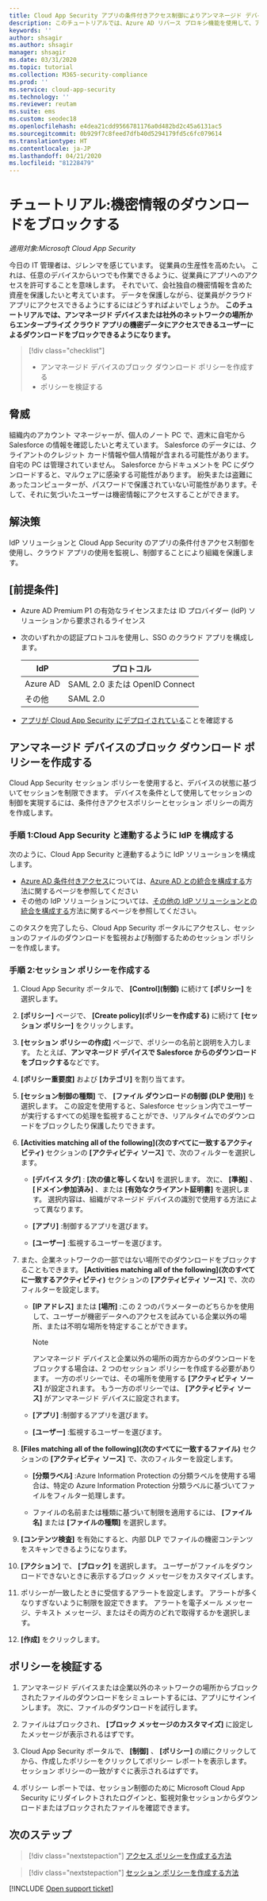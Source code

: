 ```yaml
---
title: Cloud App Security アプリの条件付きアクセス制御によりアンマネージド デバイスからのダウンロードをブロックする
description: このチュートリアルでは、Azure AD リバース プロキシ機能を使用して、アンマネージド デバイスによる機密データのダウンロードから組織を保護するシナリオについて説明します。
keywords: ''
author: shsagir
ms.author: shsagir
manager: shsagir
ms.date: 03/31/2020
ms.topic: tutorial
ms.collection: M365-security-compliance
ms.prod: ''
ms.service: cloud-app-security
ms.technology: ''
ms.reviewer: reutam
ms.suite: ems
ms.custom: seodec18
ms.openlocfilehash: e4dea21cdd9566781176a0d482bd2c45a6131ac5
ms.sourcegitcommit: 0b929f7c8feed7dfb40d5294179fd5c6fc079614
ms.translationtype: HT
ms.contentlocale: ja-JP
ms.lasthandoff: 04/21/2020
ms.locfileid: "81228479"
---
```

# <a name="tutorial-block-download-of-sensitive-information"></a>チュートリアル:機密情報のダウンロードをブロックする

*適用対象:Microsoft Cloud App Security*

今日の IT 管理者は、ジレンマを感じています。 従業員の生産性を高めたい。 これは、任意のデバイスからいつでも作業できるように、従業員にアプリへのアクセスを許可することを意味します。 それでいて、会社独自の機密情報を含めた資産を保護したいと考えています。 データを保護しながら、従業員がクラウド アプリにアクセスできるようにするにはどうすればよいでしょうか。 **このチュートリアルでは、アンマネージド デバイスまたは社外のネットワークの場所からエンタープライズ クラウド アプリの機密データにアクセスできるユーザーによるダウンロードをブロックできるようになります。**

> [!div class="checklist"]
>
> * アンマネージド デバイスのブロック ダウンロード ポリシーを作成する
> * ポリシーを検証する

## <a name="the-threat"></a>脅威

組織内のアカウント マネージャーが、個人のノート PC で、週末に自宅から Salesforce の情報を確認したいと考えています。 Salesforce のデータには、クライアントのクレジット カード情報や個人情報が含まれる可能性があります。 自宅の PC は管理されていません。 Salesforce からドキュメントを PC にダウンロードすると、マルウェアに感染する可能性があります。 紛失または盗難にあったコンピューターが、パスワードで保護されていない可能性があります。そして、それに気づいたユーザーは機密情報にアクセスすることができます。

## <a name="the-solution"></a>解決策

IdP ソリューションと Cloud App Security のアプリの条件付きアクセス制御を使用し、クラウド アプリの使用を監視し、制御することにより組織を保護します。

## <a name="prerequisites"></a>[前提条件]

* Azure AD Premium P1 の有効なライセンスまたは ID プロバイダー (IdP) ソリューションから要求されるライセンス
* 次のいずれかの認証プロトコルを使用し、SSO のクラウド アプリを構成します。

    |IdP|プロトコル|
    |---|---|
    |Azure AD|SAML 2.0 または OpenID Connect|
    |その他|SAML 2.0|
* [アプリが Cloud App Security にデプロイされている](proxy-deployment-aad.md)ことを確認する

## <a name="create-a-block-download-policy-for-unmanaged-devices"></a>アンマネージド デバイスのブロック ダウンロード ポリシーを作成する

Cloud App Security セッション ポリシーを使用すると、デバイスの状態に基づいてセッションを制限できます。 デバイスを条件として使用してセッションの制御を実現するには、条件付きアクセスポリシーとセッション ポリシーの両方を作成します。

### <a name="step-1-configure-your-idp-to-work-with-cloud-app-security"></a>手順 1:Cloud App Security と連動するように IdP を構成する

次のように、Cloud App Security と連動するように IdP ソリューションを構成します。

* [Azure AD 条件付きアクセス](https://docs.microsoft.com/azure/active-directory/active-directory-conditional-access-azure-portal)については、[Azure AD との統合を構成する](proxy-deployment-aad.md#configure-integration-with-azure-ad)方法に関するページを参照してください
* その他の IdP ソリューションについては、[その他の IdP ソリューションとの統合を構成する](proxy-deployment-aad.md#configure-integration-with-other-idp-solutions)方法に関するページを参照してください。

このタスクを完了したら、Cloud App Security ポータルにアクセスし、セッションのファイルのダウンロードを監視および制御するためのセッション ポリシーを作成します。

### <a name="step-2-create-a-session-policy"></a>手順 2:セッション ポリシーを作成する

1. Cloud App Security ポータルで、 **[Control]\(制御\)** に続けて **[ポリシー]** を選択します。

2. **[ポリシー]** ページで、 **[Create policy]\(ポリシーを作成する\)** に続けて **[セッション ポリシー]** をクリックします。

3. **[セッション ポリシーの作成]** ページで、ポリシーの名前と説明を入力します。 たとえば、**アンマネージド デバイスで Salesforce からのダウンロードをブロックする**などです。

4. **[ポリシー重要度]** および **[カテゴリ]** を割り当てます。

5. **[セッション制御の種類]** で、 **[ファイル ダウンロードの制御 (DLP 使用)]** を選択します。 この設定を使用すると、Salesforce セッション内でユーザーが実行するすべての処理を監視することができ、リアルタイムでのダウンロードをブロックしたり保護したりできます。

6. **[Activities matching all of the following]\(次のすべてに一致するアクティビティ\)** セクションの **[アクティビティ ソース]** で、次のフィルターを選択します。

   * **[デバイス タグ]** : **[次の値と等しくない]** を選択します。 次に、 **[準拠]** 、 **[ドメイン参加済み]** 、または **[有効なクライアント証明書]** を選択します。 選択内容は、組織がマネージド デバイスの識別で使用する方法によって異なります。

   * **[アプリ]** :制御するアプリを選びます。

   * **[ユーザー]** :監視するユーザーを選びます。

7. また、企業ネットワークの一部ではない場所でのダウンロードをブロックすることもできます。 **[Activities matching all of the following]\(次のすべてに一致するアクティビティ\)** セクションの **[アクティビティ ソース]** で、次のフィルターを設定します。

   * **[IP アドレス]** または **[場所]** :この 2 つのパラメーターのどちらかを使用して、ユーザーが機密データへのアクセスを試みている企業以外の場所、または不明な場所を特定することができます。

     > [!NOTE]
     > アンマネージド デバイスと企業以外の場所の両方からのダウンロードをブロックする場合は、2 つのセッション ポリシーを作成する必要があります。 一方のポリシーでは、その場所を使用する **[アクティビティ ソース]** が設定されます。 もう一方のポリシーでは、 **[アクティビティ ソース]** がアンマネージド デバイスに設定されます。

   * **[アプリ]** :制御するアプリを選びます。

   * **[ユーザー]** :監視するユーザーを選びます。

8. **[Files matching all of the following]\(次のすべてに一致するファイル\)** セクションの **[アクティビティ ソース]** で、次のフィルターを設定します。

   * **[分類ラベル]** :Azure Information Protection の分類ラベルを使用する場合は、特定の Azure Information Protection 分類ラベルに基づいてファイルをフィルター処理します。

   * ファイルの名前または種類に基づいて制限を適用するには、 **[ファイル名]** または **[ファイルの種類]** を選択します。
9. **[コンテンツ検査]** を有効にすると、内部 DLP でファイルの機密コンテンツをスキャンできるようになります。

10. **[アクション]** で、 **[ブロック]** を選択します。 ユーザーがファイルをダウンロードできないときに表示するブロック メッセージをカスタマイズします。

11. ポリシーが一致したときに受信するアラートを設定します。 アラートが多くなりすぎないように制限を設定できます。 アラートを電子メール メッセージ、テキスト メッセージ、またはその両方のどれで取得するかを選択します。

12. **[作成]** をクリックします。

## <a name="validate-your-policy"></a>ポリシーを検証する

1. アンマネージド デバイスまたは企業以外のネットワークの場所からブロックされたファイルのダウンロードをシミュレートするには、アプリにサインインします。 次に、ファイルのダウンロードを試行します。

2. ファイルはブロックされ、 **[ブロック メッセージのカスタマイズ]** に設定したメッセージが表示されるはずです。

3. Cloud App Security ポータルで、 **[制御]** 、 **[ポリシー]** の順にクリックしてから、作成したポリシーをクリックしてポリシー レポートを表示します。 セッション ポリシーの一致がすぐに表示されるはずです。

4. ポリシー レポートでは、セッション制御のために Microsoft Cloud App Security にリダイレクトされたログインと、監視対象セッションからダウンロードまたはブロックされたファイルを確認できます。

## <a name="next-steps"></a>次のステップ

> [!div class="nextstepaction"]
> [アクセス ポリシーを作成する方法](access-policy-aad.md)

> [!div class="nextstepaction"]
> [セッション ポリシーを作成する方法](session-policy-aad.md)

[!INCLUDE [Open support ticket](includes/support.md)]
